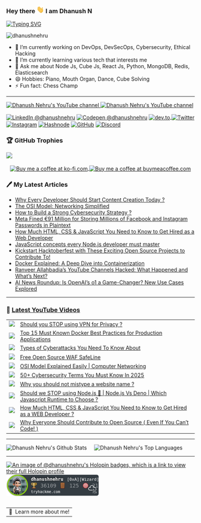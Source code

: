 ### <p>Hey there <img src="https://raw.githubusercontent.com/DhanushNehru/DhanushNehru/master/assets/wave.gif" width="20px" height="20px"/> I am Dhanush N</p> 

[![Typing SVG](https://readme-typing-svg.demolab.com?font=Fira+Code&weight=100&size=15&duration=7000&pause=1000&width=435&lines=Tech+Autodidact%2C+Engineer+%26+Programmer;Loves+to+solve+technology+problems+by+code;Likes+to+build+scalable%2C+secure+applications)](https://git.io/typing-svg)

<p align="left"> <img src="https://komarev.com/ghpvc/?username=dhanushnehru&label=Profile%20views&color=0e75b6&style=flat" alt="dhanushnehru" /> </p>

- 🔭 I’m currently working on DevOps, DevSecOps, Cybersecurity, Ethical Hacking
- 🌱 I’m currently learning various tech that interests me
- 💬 Ask me about Node Js, Cube Js, React Js, Python, MongoDB, Redis, Elasticsearch
- 😄 Hobbies: Piano, Mouth Organ, Dance, Cube Solving
- ⚡ Fun fact: Chess Champ

---

<p align="left">

<a href="http://youtube.com/@dhanushnehru?sub_confirmation=1">
    <img src="https://img.shields.io/youtube/channel/views/UCkPSG_rUGJqAXmcajZ0mNMw?style=for-the-badge&logo=youtube&label=Youtube Views&color=FF0000" alt="Dhanush Nehru's YouTube channel"/>
</a>
<a href="http://youtube.com/@dhanushnehru?sub_confirmation=1">
    <img src="https://img.shields.io/youtube/channel/subscribers/UCkPSG_rUGJqAXmcajZ0mNMw?style=for-the-badge&logo=youtube&label=Youtube Subscribers&color=FF0000" alt="Dhanush Nehru's YouTube channel"/>
</a>

<a href="https://www.linkedin.com/in/dhanushnehru/"><img alt="LinkedIn @dhanushnehru" align="center" src="https://img.shields.io/badge/LINKEDIN-blue.svg?logo=linkedin&style=for-the-badge" /></a>
<a href="https://codepen.io/dhanushnehru" target="blank"><img alt="Codepen @dhanushnehru" align="center" src="https://img.shields.io/badge/CODEPEN-greenblue.svg?logo=codepen&style=for-the-badge" /></a>
<a href="https://dev.to/dhanushnehru" target="blank"><img align="center" src="https://img.shields.io/badge/DEV.TO-black.svg?logo=dev.to&style=for-the-badge" alt="dev.to"/>
<a href="https://x.com/Dhanush_Nehru" target="blank"><img alt="Twitter" align="center" src="https://img.shields.io/badge/Twitter-lightblue.svg?logo=X&style=for-the-badge" /></a>
<a href="https://instagram.com/dhanush_nehru" target="blank"><img alt="Instagram" align="center" src="https://img.shields.io/badge/INSTAGRAM-orange.svg?logo=instagram&style=for-the-badge" /></a>
<a href="https://hashnode.com/@dhanushnehru"><img alt="Hashnode" align="center" src="https://img.shields.io/badge/HASHNODE-darkblue.svg?logo=hashnode&style=for-the-badge" title="Hashnode"/></a>
<a href="https://github.com/DhanushNehru"><img alt="GitHub" align="center" src="https://img.shields.io/badge/GITHUB-black.svg?logo=github&logoColor=white&style=for-the-badge" title="GitHub"/></a>
<a href="https://discord.gg/Yn9g6KuWyA"><img alt="Discord" align="center" src="https://img.shields.io/badge/Discord-gray.svg?logo=discord&logoColor=white&style=for-the-badge" title="Discord"/></a>
</p>

### 🏆 GitHub Trophies
<img src="https://github-profile-trophy.vercel.app/?username=DhanushNehru&theme=juicyfresh&no-bg=true" />

<p align="center">
  <a href="https://ko-fi.com/dhanushnehru"> 
    <img align="center" src="https://cdn.ko-fi.com/cdn/kofi3.png?v=3" height="50" width="210" alt="Buy me a coffee at ko-fi.com" />
  </a>
  <a href="https://www.buymeacoffee.com/dhanushnehru"> 
    <img align="center" src="https://cdn.buymeacoffee.com/buttons/v2/default-yellow.png" height="50" width="210" alt="Buy me a coffee at buymeacoffee.com" />
  </a>
</p>

### 🖊️ My Latest Articles
<!-- DEVTO-BLOG-LIST:START -->
<!-- DEVTO-BLOG-LIST:END --> 

<!-- HASHNODE-BLOG-LIST:START -->
<!-- HASHNODE-BLOG-LIST:END -->

<!-- MEDIUM-BLOG-LIST:START -->
- [Why Every Developer Should Start Content Creation Today ?](https://levelup.gitconnected.com/why-every-developer-should-start-content-creation-today-19a6b6684f7f?source=rss-8b835baaf548------2)
- [The OSI Model: Networking Simplified](https://aws.plainenglish.io/the-osi-model-networking-simplified-6f8fa9e1656b?source=rss-8b835baaf548------2)
- [How to Build a Strong Cybersecurity Strategy ?](https://infosecwriteups.com/how-to-build-a-strong-cybersecurity-strategy-67e235beca6e?source=rss-8b835baaf548------2)
- [Meta Fined €91 Million for Storing Millions of Facebook and Instagram Passwords in Plaintext](https://infosecwriteups.com/meta-fined-91-million-for-storing-millions-of-facebook-and-instagram-passwords-in-plaintext-e82a66c24f46?source=rss-8b835baaf548------2)
- [How Much HTML, CSS &amp; JavaScript You Need to Know to Get Hired as a Web Developer](https://javascript.plainenglish.io/how-much-html-css-javascript-you-need-to-know-to-get-hired-as-a-web-developer-196d02fee35c?source=rss-8b835baaf548------2)
- [JavaScript concepts every Node.js developer must master](https://javascript.plainenglish.io/javascript-concepts-every-node-js-developer-must-master-5aded814dbed?source=rss-8b835baaf548------2)
- [Kickstart Hacktoberfest with These Exciting Open Source Projects to Contribute To!](https://levelup.gitconnected.com/kickstart-hacktoberfest-with-these-exciting-open-source-projects-to-contribute-to-03a61cc43d0d?source=rss-8b835baaf548------2)
- [Docker Explained: A Deep Dive into Containerization](https://aws.plainenglish.io/docker-explained-a-deep-dive-into-containerization-bda41d710a8f?source=rss-8b835baaf548------2)
- [Ranveer Allahbadia’s YouTube Channels Hacked: What Happened and What’s Next?](https://infosecwriteups.com/ranveer-allahbadias-youtube-channels-hacked-what-happened-and-what-s-next-6482a3805a1b?source=rss-8b835baaf548------2)
- [AI News Roundup: Is OpenAI’s o1 a Game-Changer? New Use Cases Explored](https://ai.plainenglish.io/ai-news-roundup-is-openais-o1-a-game-changer-new-use-cases-explored-93683f2031b5?source=rss-8b835baaf548------2)
<!-- MEDIUM-BLOG-LIST:END -->

---

### 🎥 [Latest YouTube Videos](https://youtube.com/@dhanushnehru?sub_confirmation=1)
<table>
<!-- YOUTUBE-VIDEOS-LIST:START --><tr><td><a href="https://www.youtube.com/watch?v=IZH4eVcAQbk"><img width="140px" src="https://i.ytimg.com/vi/IZH4eVcAQbk/mqdefault.jpg"></a></td>
<td><a href="https://www.youtube.com/watch?v=IZH4eVcAQbk">Should you STOP using VPN for Privacy ?</a><br/></td></tr>
<tr><td><a href="https://www.youtube.com/watch?v=60q7Zdyvdf4"><img width="140px" src="https://i.ytimg.com/vi/60q7Zdyvdf4/mqdefault.jpg"></a></td>
<td><a href="https://www.youtube.com/watch?v=60q7Zdyvdf4">Top 15 Must Known Docker Best Practices for Production Applications</a><br/></td></tr>
<tr><td><a href="https://www.youtube.com/watch?v=n0o-pSULCr0"><img width="140px" src="https://i.ytimg.com/vi/n0o-pSULCr0/mqdefault.jpg"></a></td>
<td><a href="https://www.youtube.com/watch?v=n0o-pSULCr0">Types of Cyberattacks You Need To Know About</a><br/></td></tr>
<tr><td><a href="https://www.youtube.com/watch?v=qi0CpcMrjMU"><img width="140px" src="https://i.ytimg.com/vi/qi0CpcMrjMU/mqdefault.jpg"></a></td>
<td><a href="https://www.youtube.com/watch?v=qi0CpcMrjMU">Free Open Source WAF SafeLine</a><br/></td></tr>
<tr><td><a href="https://www.youtube.com/watch?v=1ar1ZaFV47w"><img width="140px" src="https://i.ytimg.com/vi/1ar1ZaFV47w/mqdefault.jpg"></a></td>
<td><a href="https://www.youtube.com/watch?v=1ar1ZaFV47w">OSI Model Explained Easily | Computer Networking</a><br/></td></tr>
<tr><td><a href="https://www.youtube.com/watch?v=8x1cFT9T-nE"><img width="140px" src="https://i.ytimg.com/vi/8x1cFT9T-nE/mqdefault.jpg"></a></td>
<td><a href="https://www.youtube.com/watch?v=8x1cFT9T-nE">50+ Cybersecurity Terms You Must Know In 2025</a><br/></td></tr>
<tr><td><a href="https://www.youtube.com/watch?v=s25RjATkRE4"><img width="140px" src="https://i.ytimg.com/vi/s25RjATkRE4/mqdefault.jpg"></a></td>
<td><a href="https://www.youtube.com/watch?v=s25RjATkRE4">Why you should not mistype a website name ?</a><br/></td></tr>
<tr><td><a href="https://www.youtube.com/watch?v=fSCnHRWsxGA"><img width="140px" src="https://i.ytimg.com/vi/fSCnHRWsxGA/mqdefault.jpg"></a></td>
<td><a href="https://www.youtube.com/watch?v=fSCnHRWsxGA">Should we STOP using Node.js 🚫 | Node.js Vs Deno | Which Javascript Runtime to Choose ?</a><br/></td></tr>
<tr><td><a href="https://www.youtube.com/watch?v=5iZduvhOpPA"><img width="140px" src="https://i.ytimg.com/vi/5iZduvhOpPA/mqdefault.jpg"></a></td>
<td><a href="https://www.youtube.com/watch?v=5iZduvhOpPA">How Much HTML, CSS &amp; JavaScript You Need to Know to Get Hired as a WEB Developer ?</a><br/></td></tr>
<tr><td><a href="https://www.youtube.com/watch?v=bI8hwl-dTuY"><img width="140px" src="https://i.ytimg.com/vi/bI8hwl-dTuY/mqdefault.jpg"></a></td>
<td><a href="https://www.youtube.com/watch?v=bI8hwl-dTuY">Why Everyone Should Contribute to Open Source &lpar; Even If You Can’t Code! &rpar;</a><br/></td></tr>
<!-- YOUTUBE-VIDEOS-LIST:END -->
</table>

---

![Dhanush Nehru's Github Stats](https://github-readme-stats.vercel.app/api?username=DhanushNehru&show_icons=true&theme=dracula)  &nbsp; &nbsp; ![Dhanush Nehru's Top Languages](https://github-readme-stats.vercel.app/api/top-langs/?username=DhanushNehru&theme=dracula&include_all_commits=true&count_private=true&layout=compact)

---

[![An image of @dhanushnehru's Holopin badges, which is a link to view their full Holopin profile](https://holopin.me/dhanushnehru)](https://holopin.io/@dhanushnehru)
![TryHackMe Badge](https://github.com/DhanushNehru/DhanushNehru/blob/master/assets/tryhackme-badge.png)


<a href="https://www.google.com/search?q=Dhanush+Nehru">
  <table align="left">
      <tr>
          <td>
            🙂&nbsp;&nbsp;Learn more about me!
          </td>
      </tr>
  </table>
</a>

---
